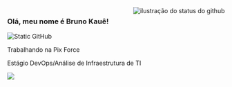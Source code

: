 <img align='right' src="https://github-readme-stats.vercel.app/api?username=BrunoKaue-02&show_icons=true&title_color=783c00&text_color=af552e&icon_color=783c00&bg_color=f8efd4&cache_seconds=2300" alt="ilustração do status do github">

### Olá, meu nome é Bruno Kauê!

<img src="https://img.shields.io/static/v1?label=Overview&message=BrunoKaue-02&color=f8efd4&style=for-the-badge&logo=GitHub" alt="Static GitHub">

<p>Trabalhando na Pix Force<br/></p>
<p>Estágio DevOps/Análise de Infraestrutura de TI</p>
<img src="https://img.icons8.com/?size=100&id=ZzYf4SXUhPDd&format=png&color=000000">
